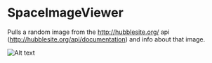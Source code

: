 # SpaceImageViewer
Pulls a random image from the http://hubblesite.org/ api (http://hubblesite.org/api/documentation) and info about that image.

![Alt text](https://im2.ezgif.com/tmp/ezgif-2-ba408551bffb.gif)
